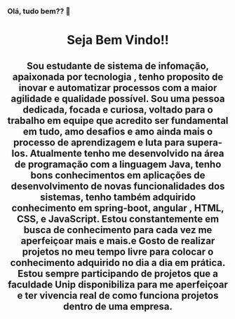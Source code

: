 ### Olá, tudo bem?? 👋

<h1 align="center">Seja Bem Vindo!!</h1>
<h2 align="center">Sou estudante de sistema de infomação, apaixonada por tecnologia , tenho proposito de inovar e automatizar processos com a maior agilidade e qualidade possível. Sou uma pessoa dedicada, focada e curiosa, voltado para o trabalho em equipe que acredito ser fundamental em tudo, amo desafios e amo ainda mais o processo de aprendizagem e luta para supera-los.
Atualmente tenho me desenvolvido na área de programação com a linguagem Java, tenho bons conhecimentos em aplicações de desenvolvimento de novas funcionalidades dos sistemas, tenho também adquirido conhecimento em spring-boot, angular , HTML, CSS, e JavaScript. Estou constantemente em busca de conhecimento para cada vez me aperfeiçoar mais e mais.e
Gosto de realizar projetos no meu tempo livre para colocar o conhecimento adquirido no dia a dia em prática. Estou sempre participando de projetos que a faculdade Unip disponibiliza para me aperfeiçoar e ter vivencia real de como funciona projetos dentro de uma empresa. </h2>





